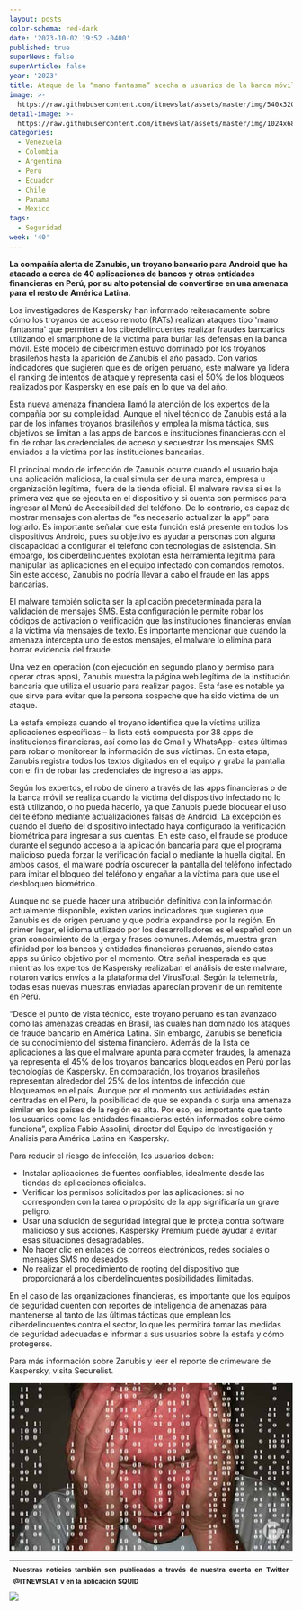 ```yaml
---
layout: posts
color-schema: red-dark
date: '2023-10-02 19:52 -0400'
published: true
superNews: false
superArticle: false
year: '2023'
title: Ataque de la “mano fantasma” acecha a usuarios de la banca móvil
image: >-
  https://raw.githubusercontent.com/itnewslat/assets/master/img/540x320/Ataque-usuario-p.jpg
detail-image: >-
  https://raw.githubusercontent.com/itnewslat/assets/master/img/1024x680/Ataque-usuario-g.jpg
categories:
  - Venezuela
  - Colombia
  - Argentina
  - Perú
  - Ecuador
  - Chile
  - Panama
  - Mexico
tags:
  - Seguridad
week: '40'
---
```

**La compañía alerta de Zanubis, un troyano bancario para Android que ha atacado a cerca de 40 aplicaciones de bancos y otras entidades financieras en Perú, por su alto potencial de convertirse en una amenaza para el resto de América Latina.**

Los investigadores de Kaspersky han informado reiteradamente sobre cómo los troyanos de acceso remoto (RATs) realizan ataques tipo 'mano fantasma' que permiten a los ciberdelincuentes realizar fraudes bancarios utilizando el smartphone de la víctima para burlar las defensas en la banca móvil. Este modelo de cibercrimen estuvo dominado por los troyanos brasileños hasta la aparición de Zanubis el año pasado. Con varios indicadores que sugieren que es de origen peruano, este malware ya lidera el ranking de intentos de ataque y representa casi el 50% de los bloqueos realizados por Kaspersky en ese país en lo que va del año.

Esta nueva amenaza financiera llamó la atención de los expertos de la compañía por su complejidad. Aunque el nivel técnico de Zanubis está a la par de los infames troyanos brasileños y emplea la misma táctica, sus objetivos se limitan a las apps de bancos e instituciones financieras con el fin de robar las credenciales de acceso y secuestrar los mensajes SMS enviados a la víctima por las instituciones bancarias.

El principal modo de infección de Zanubis ocurre cuando el usuario baja una aplicación maliciosa, la cual simula ser de una marca, empresa u organización legítima,  fuera de la tienda oficial. El malware revisa si es la primera vez que se ejecuta en el dispositivo y si cuenta con permisos para ingresar al Menú de Accesibilidad del teléfono. De lo contrario, es capaz de mostrar mensajes con alertas de “es necesario actualizar la app” para lograrlo. Es importante señalar que esta función está presente en todos los dispositivos Android, pues su objetivo es ayudar a personas con alguna discapacidad a configurar el teléfono con tecnologías de asistencia. Sin embargo, los ciberdelincuentes explotan esta herramienta legítima para manipular las aplicaciones en el equipo infectado con comandos remotos. Sin este acceso, Zanubis no podría llevar a cabo el fraude en las apps bancarias.

El malware también solicita ser la aplicación predeterminada para la validación de mensajes SMS. Esta configuración le permite robar los códigos de activación o verificación que las instituciones financieras envían a la víctima vía mensajes de texto. Es importante mencionar que cuando la amenaza intercepta uno de estos mensajes, el malware lo elimina para borrar evidencia del fraude.

Una vez en operación (con ejecución en segundo plano y permiso para operar otras apps), Zanubis muestra la página web legítima de la institución bancaria que utiliza el usuario para realizar pagos. Esta fase es notable ya que sirve para evitar que la persona sospeche que ha sido víctima de un ataque.

La estafa empieza cuando el troyano identifica que la víctima utiliza aplicaciones específicas – la lista está compuesta por 38 apps de instituciones financieras, así como las de Gmail y WhatsApp- estas últimas para robar o monitorear la información de sus víctimas. En esta etapa, Zanubis registra todos los textos digitados en el equipo y graba la pantalla con el fin de robar las credenciales de ingreso a las apps.

Según los expertos, el robo de dinero a través de las apps financieras o de la banca móvil se realiza cuando la víctima del dispositivo infectado no lo está utilizando, o no pueda hacerlo, ya que Zanubis puede bloquear el uso del teléfono mediante actualizaciones falsas de Android. La excepción es cuando el dueño del dispositivo infectado haya configurado la verificación biométrica para ingresar a sus cuentas. En este caso, el fraude se produce durante el segundo acceso a la aplicación bancaria para que el programa malicioso pueda forzar la verificación facial o mediante la huella digital. En ambos casos, el malware podría oscurecer la pantalla del teléfono infectado para imitar el bloqueo del teléfono y engañar a la víctima para que use el desbloqueo biométrico.

Aunque no se puede hacer una atribución definitiva con la información actualmente disponible, existen varios indicadores que sugieren que Zanubis es de origen peruano y que podría expandirse por la región. En primer lugar, el idioma utilizado por los desarrolladores es el español con un gran conocimiento de la jerga y frases comunes. Además, muestra gran afinidad por los bancos y entidades financieras peruanas, siendo estas apps su único objetivo por el momento. Otra señal inesperada es que mientras los expertos de Kaspersky realizaban el análisis de este malware, notaron varios envíos a la plataforma del VirusTotal. Según la telemetría, todas esas nuevas muestras enviadas aparecían provenir de un remitente en Perú.

“Desde el punto de vista técnico, este troyano peruano es tan avanzado como las amenazas creadas en Brasil, las cuales han dominado los ataques de fraude bancario en América Latina. Sin embargo, Zanubis se beneficia de su conocimiento del sistema financiero. Además de la lista de aplicaciones a las que el malware apunta para cometer fraudes, la amenaza ya representa el 45% de los troyanos bancarios bloqueados en Perú por las tecnologías de Kaspersky. En comparación, los troyanos brasileños representan alrededor del 25% de los intentos de infección que bloqueamos en el país. Aunque por el momento sus actividades están centradas en el Perú, la posibilidad de que se expanda o surja una amenaza similar en los países de la región es alta. Por eso, es importante que tanto los usuarios como las entidades financieras estén informados sobre cómo funciona”, explica Fabio Assolini, director del Equipo de Investigación y Análisis para América Latina en Kaspersky.

Para reducir el riesgo de infección, los usuarios deben:

- Instalar aplicaciones de fuentes confiables, idealmente desde las tiendas de aplicaciones oficiales.
- Verificar los permisos solicitados por las aplicaciones: si no corresponden con la tarea o propósito de la app significaría un grave peligro.
- Usar una solución de seguridad integral que le proteja contra software malicioso y sus acciones. Kaspersky Premium puede ayudar a evitar esas situaciones desagradables.
- No hacer clic en enlaces de correos electrónicos, redes sociales o mensajes SMS no deseados.
- No realizar el procedimiento de rooting del dispositivo que proporcionará a los ciberdelincuentes posibilidades ilimitadas.

En el caso de las organizaciones financieras, es importante que los equipos de seguridad cuenten con reportes de inteligencia de amenazas para mantenerse al tanto de las últimas tácticas que emplean los ciberdelincuentes contra el sector, lo que les permitirá tomar las medidas de seguridad adecuadas e informar a sus usuarios sobre la estafa y cómo protegerse. 

Para más información sobre Zanubis y leer el reporte de crimeware de Kaspersky, visita Securelist. 

![](https://raw.githubusercontent.com/itnewslat/assets/master/img/540x320/Ataque-usuario-p.jpg)

<table style="height: 42px;" width="569">
<tbody>
<tr>
<td style="text-align: justify;"><sub><strong>Nuestras noticias también son publicadas a través de nuestra cuenta en Twitter <a href="https://twitter.com/itnewslat?lang=es">@ITNEWSLAT</a> y en la aplicación <a href="https://squidapp.co/en/">SQUID</a></strong></sub></td>
</tr>
</tbody>
</table>

<img src="https://tracker.metricool.com/c3po.jpg?hash=56f88a41e39ab42c063cc51676587a04"/>
